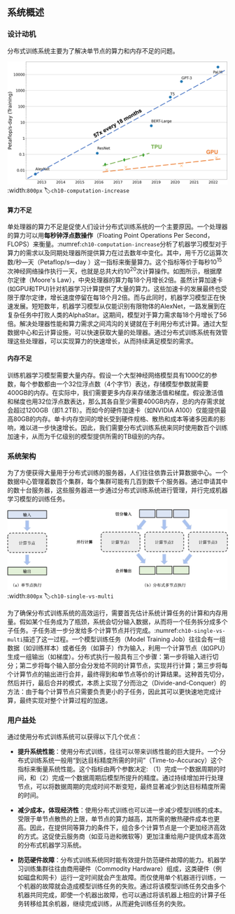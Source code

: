 ## 系统概述

### 设计动机

分布式训练系统主要为了解决单节点的算力和内存不足的问题。

![对比机器学习模型参数量增长和计算硬件的算力增长](../img/ch09/ch10-computation-increase.png)
:width:`800px`
:label:`ch10-computation-increase`

#### 算力不足

单处理器的算力不足是促使人们设计分布式训练系统的一个主要原因。一个处理器的算力可以用**每秒钟浮点数操作**（Floating Point Operations Per Second，FLOPS）来衡量。:numref:`ch10-computation-increase`分析了机器学习模型对于算力的需求以及同期处理器所提供算力在过去数年中变化。其中，用千万亿运算次数/秒—天（Petaflop/s—day ）这一指标来衡量算力。这个指标等价于每秒$10^{15}$次神经网络操作执行一天，也就是总共大约$10^{20}$次计算操作。如图所示，根据摩尔定律（Moore's Law），中央处理器的算力每18个月增长2倍。虽然计算加速卡(如GPU和TPU)针对机器学习计算提供了大量的算力。这些加速卡的发展最终也受限于摩尔定律，增长速度停留在每18个月2倍。而与此同时，机器学习模型正在快速发展。短短数年，机器学习模型从仅能识别有限物体的AlexNet，一路发展到在复杂任务中打败人类的AlphaStar。这期间，模型对于算力需求每18个月增长了56倍。解决处理器性能和算力需求之间鸿沟的关键就在于利用分布式计算。通过大型数据中心和云计算设施，可以快速获取大量的处理器。通过分布式训练系统有效管理这些处理器，可以实现算力的快速增长，从而持续满足模型的需求。

#### 内存不足

训练机器学习模型需要大量内存。假设一个大型神经网络模型具有1000亿的参数，每个参数都由一个32位浮点数（4个字节）表达，存储模型参数就需要400GB的内存。在实际中，我们需要更多内存来存储激活值和梯度。假设激活值和梯度也用32位浮点数表达，那么其各自至少需要400GB内存，总的内存需求就会超过1200GB（即1.2TB）。而如今的硬件加速卡（如NVIDIA A100）仅能提供最高80GB的内存。单卡内存空间的增长受到硬件规格、散热和成本等诸多因素的影响，难以进一步快速增长。因此，我们需要分布式训练系统来同时使用数百个训练加速卡，从而为千亿级别的模型提供所需的TB级别的内存。

### 系统架构

为了方便获得大量用于分布式训练的服务器，人们往往依靠云计算数据中心。一个数据中心管理着数百个集群，每个集群可能有几百到数千个服务器。通过申请其中的数十台服务器，这些服务器进一步通过分布式训练系统进行管理，并行完成机器学习模型的训练任务。

![单节点计算和多节点分布式计算](../img/ch09/ch10-single-vs-multi.png)
:width:`800px`
:label:`ch10-single-vs-multi`

为了确保分布式训练系统的高效运行，需要首先估计系统计算任务的计算和内存用量。假如某个任务成为了瓶颈，系统会切分输入数据，从而将一个任务拆分成多个子任务。子任务进一步分发给多个计算节点并行完成。:numref:`ch10-single-vs-multi`描述了这一过程。一个模型训练任务（Model Training Job）往往会有一组数据（如训练样本）或者任务（如算子）作为输入，利用一个计算节点（如GPU）生成一组输出（如梯度）。分布式执行一般具有三个步骤：第一步将输入进行切分；第二步将每个输入部分会分发给不同的计算节点，实现并行计算；第三步将每个计算节点的输出进行合并，最终得到和单节点等价的计算结果。这种首先切分，然后并行，最后合并的模式，本质上实现了分而治之（Divide-and-Conquer）的方法：由于每个计算节点只需要负责更小的子任务，因此其可以更快速地完成计算，最终实现对整个计算过程的加速。

### 用户益处

通过使用分布式训练系统可以获得以下几个优点：

-   **提升系统性能**：使用分布式训练，往往可以带来训练性能的巨大提升。一个分布式训练系统一般用“到达目标精度所需的时间”（Time-to-Accuracy）这个指标来衡量系统性能。这个指标由两个参数决定: （1）完成一个数据周期的时间，和（2）完成一个数据周期后模型所提升的精度。通过持续增加并行处理节点，可以将数据周期的完成时间不断变短，最终显著减少到达目标精度所需的时间。

-   **减少成本，体现经济性**：使用分布式训练也可以进一步减少模型训练的成本。受限于单节点散热的上限，单节点的算力越高，其所需的散热硬件成本也更高。因此，在提供同等算力的条件下，组合多个计算节点是一个更加经济高效的方式。这促使云服务商（如亚马逊和微软等）更加注重给用户提供成本高效的分布式机器学习系统。

-   **防范硬件故障**：分布式训练系统同时能有效提升防范硬件故障的能力。机器学习训练集群往往由商用硬件（Commodity Hardware）组成，这类硬件（例如磁盘和网卡）运行一定时间就会产生故障。而仅使用单个机器进行训练，一个机器的故障就会造成模型训练任务的失败。通过将该模型训练任务交由多个机器共同完成，即使一个机器出故障，也可以通过将该机器上相应的计算子任务转移给其余机器，继续完成训练，从而避免训练任务的失败。